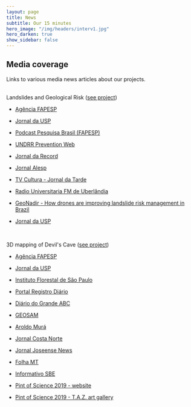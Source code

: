 ```yaml
---
layout: page
title: News
subtitle: Our 15 minutes
hero_image: "/img/headers/interv1.jpg"
hero_darken: true
show_sidebar: false
---
```

## Media coverage

Links to various media news articles about our projects.  
<br>

Landslides and Geological Risk ([see project](/pages/grants/landslides/))
 - [Agência FAPESP](https://agencia.fapesp.br/grupo-da-usp-usa-imagens-de-alta-resolucao-para-criar-modelo-que-preve-risco-de-deslizamento-no-litoral/52823)

 - [Jornal da USP](https://jornal.usp.br/ciencias/com-imagens-de-alta-resolucao-modelo-preve-risco-de-deslizamento-no-litoral-de-sp/)

 - [Podcast Pesquisa Brasil (FAPESP)](https://revistapesquisa.fapesp.br/carlos-henrique-grohmann/)

 - [UNDRR Prevention Web](https://www.preventionweb.net/news/researchers-use-high-resolution-images-create-model-predicts-landslide-risk-coastal-areas)

 - [Jornal da Record](https://youtu.be/0VCa8rLaXQw?si=gXeQYzes3C0RsYCR&t=1240)

 - [Jornal Alesp](https://www.youtube.com/live/WNiSx68odhk?si=J5GZuHHY9cp1d6H8&t=2951)

 - [TV Cultura - Jornal da Tarde](https://www.youtube.com/live/iaVUxj73RAM?si=fqXgBhPRZvN3JsGL&t=665 )

 - [Radio Universitaria FM de Uberlândia](https://www.programatrocandoemmiudos.com.br/sites/default/files/2024-10/1001-PROGRAMA%20DO%20DIA.mp3)

 - [GeoNadir - How drones are improving landslide risk management in Brazil](https://geonadir.com/drones-landslide-risk-management/)

 - [Jornal da USP](https://youtu.be/8rpZNWbAgGA)


<br>

3D mapping of Devil's Cave ([see project](/pages/grants/cave_3d/))
 - [Agência FAPESP](http://agencia.fapesp.br/pesquisadores-realizam-mapeamento-3d-da-caverna-do-diabo/30966/)

 - [Jornal da USP](http://jornal.usp.br/ciencias/ciencias-humanas/pesquisadores-da-usp-realizam-mapeamento-3d-da-caverna-do-diabo/)

 - [Instituto Florestal de São Paulo](https://www.infraestruturameioambiente.sp.gov.br/fundacaoflorestal/2019/02/mosaico-jacupiranga-completa-11-anos-e-caverna-do-diabo-ganha-mapeamento-em-3d/)

 - [Portal Registro Diário](http://www.registrodiario.com/noticia/6312/video-caverna-do-diabo-recebe-incrivel-mapeamento-3d.html)

 - [Diário do Grande ABC](https://www.dgabc.com.br/Noticia/3020168/caverna-do-diabo-em-3d)

 - [GEOSAM](https://geosam.com.br/pesquisadores-realizam-mapeamento-3d-cavernadodiabo/)

 - [Aroldo Murá](http://www.aroldomura.com.br/?p=27697)

 - [Jornal Costa Norte](http://d.costanorte.com.br/variedades/29105/caverna-do-diabo-ganha-mapeamento-em-3d)

 - [Jornal Joseense News](http://jornaljoseensenews.com.br/pesquisadores-realizam-mapeamento-3d-da-caverna-do-diabo/)

 - [Folha MT](http://www.folhamt.com.br/artigo/350384/Pesquisadores-da-USP-realizam-mapeamento-3D-da-Caverna-do-Diabo)

 - [Informativo SBE](http://www.cavernas.org.br/sbenoticias/SBENoticias_393.pdf)

 - [Pint of Science 2019 - website](https://pintofscience.com.br/event/por-dentro-da-caverna-do-diabo)

 - [Pint of Science 2019 - T.A.Z. art gallery]({{site.baseurl}}/img/outreach/pint_2019_taz.pdf)


